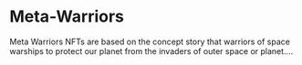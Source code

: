 # Meta-Warriors
Meta Warriors NFTs are based on the concept story that warriors of space warships to protect our planet from the invaders of outer space or planet....
